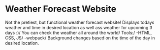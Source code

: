 # Weather Forecast Website
Not the pretiest, but functional weather forecast website!
Displays todays weather and time in desired location as well ass weather for upcoming 3 days :)/
You can check the weather all around the world/
Tools:/
-HTML, CSS, JS/
-webpack/
Background changes based on the time of the day in desired location.

